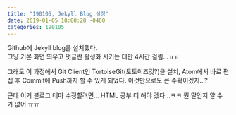 ```yaml
---
title: "190105, Jekyll Blog 설정"
date: 2019-01-05 18:00:28 -0400
categories: 190105
---
```

Github에 Jekyll blog를 설치했다. <br>
그냥 기본 화면 띄우고 댓글란 활성화 시키는 데만 4시간 걸림...ㅠㅠ

그래도 이 과정에서 Git Client인 TortoiseGit(토토이즈깃?)을 설치,
Atom에서 바로 편집 후 Commit에 Push까지 할 수 있게 되었다.
이것만으로도 큰 수확이겠지...?

근데 이거 블로그 테마 수정할려면...
HTML 공부 더 해야 겠다...ㅋㅋ 뭔 말인지 알 수 가 없어 ㅠㅠ
